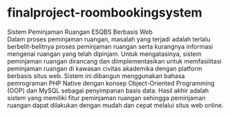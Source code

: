 # finalproject-roombookingsystem
Sistem Peminjaman Ruangan ESQBS Berbasis Web</br>
Dalam proses peminjaman ruangan, masalah yang terjadi adalah terlalu berbelit-belitnya proses peminjaman ruangan serta kurangnya informasi mengenai ruangan yang telah dipinjam. Untuk mengatasinya, sistem peminjaman ruangan dirancang dan diimplementasikan untuk memfasilitasi peminjaman ruangan di kawasan civitas akademika dengan platform berbasis situs web. Sistem ini dibangun menggunakan bahasa pemrograman PHP Native dengan konsep Object-Oriented Programming (OOP) dan MySQL sebagai penyimpanan basis data. Hasil akhir adalah sistem yang memiliki fitur peminjaman ruangan sehingga peminjaman ruangan dapat dilakukan dengan mudah dan cepat melalui situs web online.
